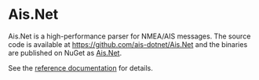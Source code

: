 # Ais.Net

Ais.Net is a high-performance parser for NMEA/AIS messages. The source code is available at https://github.com/ais-dotnet/Ais.Net and the binaries are published on NuGet as [Ais.Net](https://www.nuget.org/packages/Ais.Net/).

See the [reference documentation](api/Ais.Net.yml) for details.